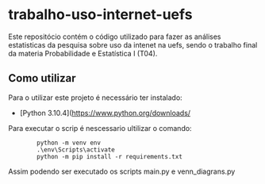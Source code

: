 # trabalho-uso-internet-uefs
Este repositócio contém o código utilizado para fazer as análises estatisticas da pesquisa sobre uso da intenet na uefs, sendo o trabalho  final da materia Probabilidade e Estatística I (T04).


## Como utilizar ##
Para o utilizar este projeto é necessário ter instalado:

- [Python 3.10.4](https://www.python.org/downloads/

Para executar o scrip é nescessario ultilizar o comando:

			python -m venv env
			.\env\Scripts\activate
			python -m pip install -r requirements.txt
 
 Assim podendo ser executado os scripts main.py e venn_diagrans.py
